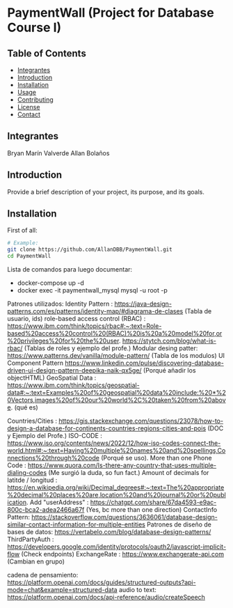 # PaymentWall (Project for Database Course I)

## Table of Contents
- [Integrantes](#Integrantes)
- [Introduction](#introduction)
- [Installation](#installation)
- [Usage](#usage)
- [Contributing](#contributing)
- [License](#license)
- [Contact](#contact)
## Integrantes
Bryan Marín Valverde
Allan Bolaños
## Introduction
Provide a brief description of your project, its purpose, and its goals.

## Installation

First of all:

```sh
# Example:
git clone https://github.com/AllanDBB/PaymentWall.git
cd PaymentWall

```




Lista de comandos para luego documentar:
- docker-compose up -d
- docker exec -it paymentwall_mysql mysql -u root -p   


Patrones utilizados:
Identity Pattern : https://java-design-patterns.com/es/patterns/identity-map/#diagrama-de-clases (Tabla de usuario, ids)
role-based access control (RBAC) :  https://www.ibm.com/think/topics/rbac#:~:text=Role-based%20access%20control%20(RBAC)%20is%20a%20model%20for,or%20privileges%20for%20the%20user.
                                    https://stytch.com/blog/what-is-rbac/ (Tablas de roles y ejemplo del profe.)
Modular desing patter: https://www.patterns.dev/vanilla/module-pattern/ (Tabla de los modulos)
UI Component Pattern https://www.linkedin.com/pulse/discovering-database-driven-ui-design-pattern-deepika-naik-qx5ge/ (Porqué añadir los objectHTML)
GeoSpatial Data : https://www.ibm.com/think/topics/geospatial-data#:~:text=Examples%20of%20geospatial%20data%20include:%20*%20Vectors,images%20of%20our%20world%2C%20taken%20from%20above. (qué es)

Countries/Cities : https://gis.stackexchange.com/questions/23078/how-to-design-a-database-for-continents-countries-regions-cities-and-pois (DOC y Ejemplo del Profe.)
ISO-CODE : https://www.iso.org/contents/news/2022/12/how-iso-codes-connect-the-world.html#:~:text=Having%20multiple%20names%20and%20spellings,Connections%20through%20code (Porqué se uso).
More than one Phone Code : https://www.quora.com/Is-there-any-country-that-uses-multiple-dialing-codes (Me surgió la duda, so fun fact.)
Amount of decimals for latitde / longitud : https://en.wikipedia.org/wiki/Decimal_degrees#:~:text=The%20appropriate%20decimal%20places%20are,location%20and%20journal%20or%20publication.
Add "userAddress" : https://chatgpt.com/share/67da4593-e9ac-800c-bca2-adea2466a67f (Yes, bc more than one direction)
ContactInfo Pattern: https://stackoverflow.com/questions/3636061/database-design-similar-contact-information-for-multiple-entities 
Patrones de diseño de bases de datos: https://vertabelo.com/blog/database-design-patterns/ 
ThirdPartyAuth : https://developers.google.com/identity/protocols/oauth2/javascript-implicit-flow (Check endpoints)
ExchangeRate : https://www.exchangerate-api.com (Cambian en grupo)


cadena de pensamiento: https://platform.openai.com/docs/guides/structured-outputs?api-mode=chat&example=structured-data 
audio to text: https://platform.openai.com/docs/api-reference/audio/createSpeech 
